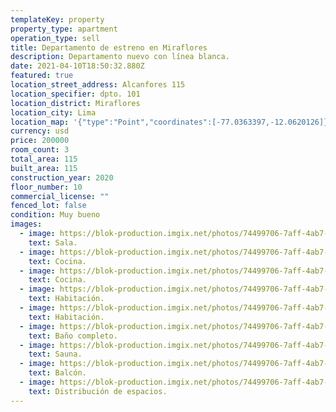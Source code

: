 ```yaml
---
templateKey: property
property_type: apartment
operation_type: sell
title: Departamento de estreno en Miraflores
description: Departamento nuevo con línea blanca.
date: 2021-04-10T18:50:32.880Z
featured: true
location_street_address: Alcanfores 115
location_specifier: dpto. 101
location_district: Miraflores
location_city: Lima
location_map: '{"type":"Point","coordinates":[-77.0363397,-12.0620126]}'
currency: usd
price: 200000
room_count: 3
total_area: 115
built_area: 115
construction_year: 2020
floor_number: 10
commercial_license: ""
fenced_lot: false
condition: Muy bueno
images:
  - image: https://blok-production.imgix.net/photos/74499706-7aff-4ab7-b671-5e005d3bd2d8/1616059917_c8cf2a19.jpg?w=1070
    text: Sala.
  - image: https://blok-production.imgix.net/photos/74499706-7aff-4ab7-b671-5e005d3bd2d8/1616059908_d7694b84.jpg?w=1070
    text: Cocina.
  - image: https://blok-production.imgix.net/photos/74499706-7aff-4ab7-b671-5e005d3bd2d8/1616059903_eb77e039.jpg?w=1070
    text: Cocina.
  - image: https://blok-production.imgix.net/photos/74499706-7aff-4ab7-b671-5e005d3bd2d8/1616059914_e3b20b9c.jpg?w=1070
    text: Habitación.
  - image: https://blok-production.imgix.net/photos/74499706-7aff-4ab7-b671-5e005d3bd2d8/1616059907_50fd39db.jpg?w=1070
    text: Habitación.
  - image: https://blok-production.imgix.net/photos/74499706-7aff-4ab7-b671-5e005d3bd2d8/1616059912_459234fb.jpg?w=1070
    text: Baño completo.
  - image: https://blok-production.imgix.net/photos/74499706-7aff-4ab7-b671-5e005d3bd2d8/1616059903_11eca1f0.jpg?w=1070
    text: Sauna.
  - image: https://blok-production.imgix.net/photos/74499706-7aff-4ab7-b671-5e005d3bd2d8/1616059918_a30aafbe.jpg?w=1070
    text: Balcón.
  - image: https://blok-production.imgix.net/photos/74499706-7aff-4ab7-b671-5e005d3bd2d8/1616065590_db16e0ac.png?bg=E8F6F7
    text: Distribución de espacios.
---
```

